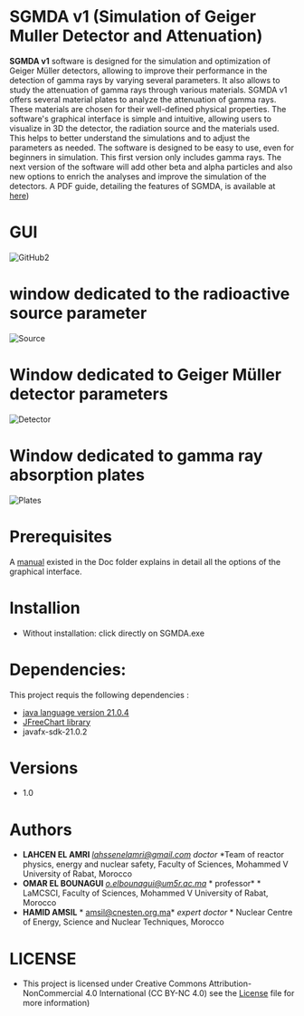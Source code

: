 # SGMDA v1 (Simulation of Geiger Muller Detector and Attenuation)

**SGMDA v1** software is designed for the simulation and optimization of Geiger Müller detectors, allowing to improve their performance in the detection of gamma rays by varying several parameters. It also allows to study the attenuation of gamma rays through various materials.
SGMDA v1 offers several material plates to analyze the attenuation of gamma rays. These materials are chosen for their well-defined physical properties.
The software's graphical interface is simple and intuitive, allowing users to visualize in 3D the detector, the radiation source and the materials used.
This helps to better understand the simulations and to adjust the parameters as needed. The software is designed to be easy to use, even for beginners in simulation. This first version only includes gamma rays. The next version of the software will add other beta and alpha particles and also new options to enrich the analyses and improve the simulation of the detectors. A PDF guide, detailing the features of SGMDA, is available at [here](https://github.com/LAHCEN-EL-AMRI/SGMDA-v1/blob/main/SGMDA1/doc/SGMDA%20Software%20Guide.pdf))


# GUI
![GitHub2](icons/F1.png)


#  window dedicated to the radioactive source parameter

![Source](icons/F2.png)

#  Window dedicated to Geiger Müller detector parameters

![Detector](icons/F3.png)

#  Window dedicated to gamma ray absorption plates

![Plates](icons/F4.png)


# Prerequisites
A [manual](https://github.com/LAHCEN-EL-AMRI/SGMDA-v1/blob/main/SGMDA1/doc/SGMDA%20Software%20Guide.pdf) existed in the Doc folder explains in detail all the options of the graphical interface.


# Installion


- Without installation: click directly on SGMDA.exe


# Dependencies:

This project requis the following dependencies :

- [java language version 21.0.4](https://www.oracle.com/java/technologies/javase/jdk21-archive-downloads.html)
- [JFreeChart library](https://www.jfree.org/jfreechart/)
- javafx-sdk-21.0.2


# Versions
- 1.0

# Authors
* **LAHCEN EL AMRI** *lahssenelamri@gmail.com*  *doctor* *Team of reactor physics, energy and nuclear safety, Faculty of Sciences, Mohammed V University of Rabat, Morocco
* **OMAR EL BOUNAGUI** *o.elbounagui@um5r.ac.ma* * professor* * LaMCSCI, Faculty of Sciences, Mohammed V University of Rabat, Morocco
* **HAMID AMSIL** *  amsil@cnesten.org.ma*  *expert doctor* * Nuclear Centre of Energy, Science and Nuclear Techniques, Morocco

# LICENSE
- This project is licensed under Creative Commons Attribution-NonCommercial 4.0 International (CC BY-NC 4.0) see the [License](https://github.com/LAHCEN-EL-AMRI/SGMDA_v1/blob/main/LICENSE)   file for more information)
